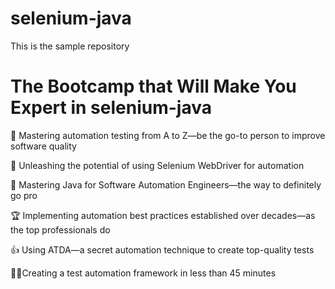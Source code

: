# selenium-java
This is the sample repository 

# The Bootcamp that Will Make You Expert in selenium-java

💪 Mastering automation testing from A to Z—be the go-to person to improve software quality

🚀 Unleashing the potential of using Selenium WebDriver for automation

🧠 Mastering Java for Software Automation Engineers—the way to definitely go pro

🏆 Implementing automation best practices established over decades—as the top professionals do

👍 Using ATDA—a secret automation technique to create top-quality tests

🦸‍♀️️Creating a test automation framework in less than 45 minutes
